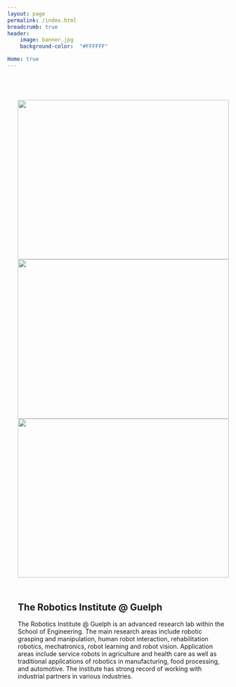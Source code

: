 ```yaml
---
layout: page
permalink: /index.html
breadcrumb: true
header:
    image: banner.jpg
    background-color:  "#FFFFFF"

Home: true
---
```



<link rel="stylesheet" href="https://www.w3schools.com/w3css/4/w3.css">

<div class="row t30">
 <div class="medium-12 columns">
  <article itemscope itemtype="http://schema.org/Article">
  <header>
  <div itemprop="name">
  </div>
  </header>

  <div itemprop="articleSection">
  <ol>

  <div class="w3-content w3-section" style="max-width:500px">
   <img class="mySlides w3-animate-fading" src="{{site.baseurl}}/images/index-1.jpg" style="width:100%"/>
   <img class="mySlides w3-animate-fading" src="{{site.baseurl}}/images/index-2.jpg" style="width:100%"/>
   <img class="mySlides w3-animate-fading" src="{{site.baseurl}}/images/index-3.jpg" style="width:100%"/>
  </div>

  <script>
   var slideIndex = 0;
   carousel();

   function carousel() {
    var i;
    var x = document.getElementsByClassName("mySlides");
    for (i = 0; i < x.length; i++) {
    x[i].style.display = "none";
   }
   slideIndex++;
   if (slideIndex > x.length) {slideIndex = 1}
    x[slideIndex-1].style.display = "block";
    setTimeout(carousel, 5000);
   }
  </script>

  <h1><br>The Robotics Institute @ Guelph</h1>

  <p>The Robotics Institute @ Guelph is an advanced research lab within the School of Engineering. The main research areas include robotic grasping and manipulation, human robot interaction, rehabilitation robotics, mechatronics, robot learning and robot vision.  Application areas include service robots in agriculture and health care as well as traditional applications of robotics in manufacturing, food processing, and automotive. The institute has strong record of working with industrial partners in various industries.</p>
